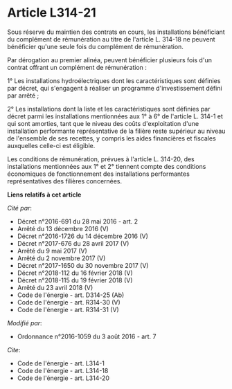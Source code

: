 # Article L314-21

Sous réserve du maintien des contrats en cours, les installations bénéficiant du complément de rémunération au titre de
l'article L. 314-18 ne peuvent bénéficier qu'une seule fois du complément de rémunération. 

Par dérogation au premier alinéa, peuvent bénéficier plusieurs fois d'un contrat offrant un complément de rémunération : 

1° Les installations hydroélectriques dont les caractéristiques sont définies par décret, qui s'engagent à réaliser un
programme d'investissement défini par arrêté ; 

2° Les installations dont la liste et les caractéristiques sont définies par décret parmi les installations mentionnées aux
1° à 6° de l'article L. 314-1 et qui sont amorties, tant que le niveau des coûts d'exploitation d'une installation
performante représentative de la filière reste supérieur au niveau de l'ensemble de ses recettes, y compris les aides
financières et fiscales auxquelles celle-ci est éligible. 

Les conditions de rémunération, prévues à l'article L. 314-20, des installations mentionnées aux 1° et 2° tiennent compte des
conditions économiques de fonctionnement des installations performantes représentatives des filières concernées.

**Liens relatifs à cet article**

_Cité par_:

  - Décret n°2016-691 du 28 mai 2016 - art. 2
  - Arrêté du 13 décembre 2016 (V)
  - Décret n°2016-1726 du 14 décembre 2016 (V)
  - Décret n°2017-676 du 28 avril 2017 (V)
  - Arrêté du 9 mai 2017 (V)
  - Arrêté du 2 novembre 2017 (V)
  - Décret n°2017-1650 du 30 novembre 2017 (V)
  - Décret n°2018-112 du 16 février 2018 (V)
  - Décret n°2018-115 du 19 février 2018 (V)
  - Arrêté du 23 avril 2018 (V)
  - Code de l'énergie - art. D314-25 (Ab)
  - Code de l'énergie - art. R314-30 (V)
  - Code de l'énergie - art. R314-31 (V)

_Modifié par_:

  - Ordonnance n°2016-1059 du 3 août 2016 - art. 7

_Cite_:

  - Code de l'énergie - art. L314-1
  - Code de l'énergie - art. L314-18
  - Code de l'énergie - art. L314-20
